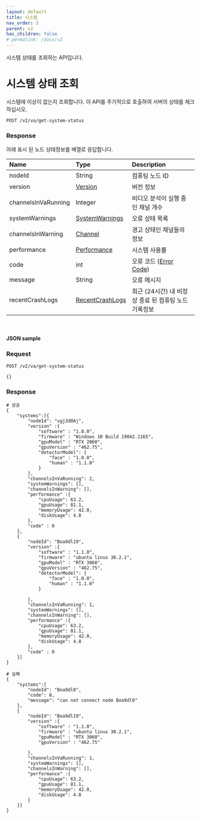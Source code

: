 ```yaml
---
layout: default
title: 시스템
nav_order: 3
parent: v2
has_children: false
# permalink: /docs/v2
---
```



시스템 상태를 조회하는 API입니다.

# 시스템 상태 조회

시스템에 이상이 없는지 조회합니다. 이 API를 주기적으로 호출하여 서버의 상태를 체크하십시오.
```
POST /v2/va/get-system-status
```

### Response

아래 표시 된 노드 상태정보를 배열로 응답합니다.

| Name | Type | Description |
| :---- | :---- |:---- |
| nodeId | String | 컴퓨팅 노드 ID |
| version | [Version](models.md#version) | 버전 정보 |
| channelsInVaRunning | Integer | 비디오 분석이 실행 중인 채널 개수 |
| systemWarnings | [SystemWarnings](models.md#systemwarnings) | 오류 상태 목록 |
| channelsInWarning | [Channel](models.md#channel-model) | 경고 상태인 채널들의 정보 |
| performance | [Performance](models.md#performance) | 시스템 사용률 |
| code | int | 오류 코드 ([Error Code](models.md#error-code)) |
| message | String | 오류 메시지 |
| recentCrashLogs | [RecentCrashLogs](models.md#recentcrashlogs) | 최근 (24시간) 내 비정상 종료 된 컴퓨팅 노드 기록정보 |

<br>

#### JSON sample

### Request
```
POST /v2/va/get-system-status

{}
```

### Response
```
# 성공
{
    "systems":[{
        "nodeId": "vgj3d0Aj",
        "version" :{
            "software" : "1.0.0",
            "firmware" : "Windows 10 Build 19042.1165",
            "gpuModel" : "RTX 2060",
            "gpuVersion" : "462.75",
            "detectorModel": {
                "face" : "1.0.0",
                "human" : "1.1.0"
            }
        },
        "channelsInVaRunning": 2,
        "systemWarnings": [],
        "channelsInWarning": [],
        "performance" :{
            "cpuUsage": 63.2,
            "gpuUsage": 81.1,
            "memoryUsage": 42.0,
            "diskUsage": 4.8
        },
        "code" : 0
    },
    {
        "nodeId": "Boa9dl19",
        "version" :{
            "software" : "1.1.0",
            "firmware" : "ubuntu linux 30.2.1",
            "gpuModel" : "RTX 3060",
            "gpuVersion" : "462.75",
            "detectorModel": {
                "face" : "1.0.0",
                "human" : "1.1.0"
            }

        },
        "channelsInVaRunning": 1,
        "systemWarnings": [],
        "channelsInWarning": [],
        "performance" :{
            "cpuUsage": 63.2,
            "gpuUsage": 81.1,
            "memoryUsage": 42.0,
            "diskUsage": 4.8
        },
        "code" : 0
    }]  
}
```

```
# 실패
{
    "systems":[
        "nodeId": "Boa9dl0",
        "code": 8,
        "message": "can not connect node Boa9dl0"
    },
    {
        "nodeId": "Boa9dl19",
        "version" :{
            "software" : "1.1.0",
            "firmware" : "ubuntu linux 30.2.1",
            "gpuModel" : "RTX 3060",
            "gpuVersion" : "462.75" 

        },
        "channelsInVaRunning": 1,
        "systemWarnings": [],
        "channelsInWarning": [],
        "performance" :{
            "cpuUsage": 63.2,
            "gpuUsage": 81.1,
            "memoryUsage": 42.0,
            "diskUsage": 4.8
        }
    }]  
}
```

<br>
